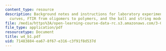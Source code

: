 ```yaml
---
content_type: resource
description: Background notes and instructions for laboratory experiments on phonon
  curves, FTIR from oligomers to polymers, and the ball and string model.
file: /media/https%3A/open-learning-course-data-rc.s3.amazonaws.com/3-014-materials-laboratory-fall-2006/71483884ea678f67e316c3f91f8d537d_w4_b1.pdf
file_type: application/pdf
resourcetype: Document
title: w4_b1.pdf
uid: 71483884-ea67-8f67-e316-c3f91f8d537d
---
```

